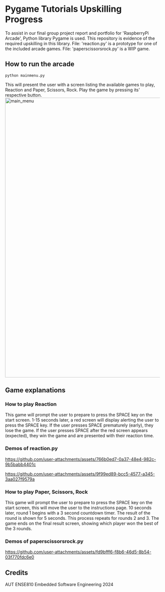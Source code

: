 # Pygame Tutorials Upskilling Progress
To assist in our final group project report and portfolio for 'RaspberryPi Arcade', Python library Pygame is used. This repository is evidence of the required upskilling in this library. File: 'reaction.py' is a prototype for one of the included arcade games. File: 'paperscissorsrock.py' is a WIP game.

## How to run the arcade
```
python mainmenu.py
```
This will present the user with a screen listing the available games to play, Reaction and Paper, Scissors, Rock. Play the game by pressing its' respective button.
<img width="912" alt="main_menu" src="https://github.com/user-attachments/assets/067199cd-ee8b-41d6-9607-ac87983de7e6">

## Game explanations
### How to play Reaction
This game will prompt the user to prepare to press the SPACE key on the start screen. 1-15 seconds later, a red screen will display alerting the user to press the SPACE key. If the user presses SPACE prematurely (early), they lose the game. If the user presses SPACE after the red screen appears (expected), they win the game and are presented with their reaction time.

### Demos of reaction.py

https://github.com/user-attachments/assets/766b0ed7-0a37-48e4-982c-9b5babb4401c


https://github.com/user-attachments/assets/9f99ed89-bcc5-4577-a345-3aa027f9579a


### How to play Paper, Scissors, Rock
This game will prompt the user to prepare to press the SPACE key on the start screen, this will move the user to the instructions page. 10 seconds later, round 1 begins with a 3 second countdown timer. The result of the round is shown for 5 seconds. This process repeats for rounds 2 and 3. The game ends on the final result screen, showing which player won the best of the 3 rounds.

### Demos of paperscissorsrock.py

https://github.com/user-attachments/assets/fd9bfff6-f8b6-46d5-8b54-03f770fdc6e0


## Credits
AUT ENSE810 Embedded Software Engineering 2024
